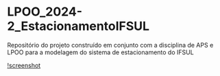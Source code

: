 # LPOO_2024-2_EstacionamentoIFSUL
Repositório do projeto construído em conjunto com a disciplina de APS e LPOO para a modelagem do sistema de estacionamento do IFSUL

[!screenshot](https://github.com/LuiggiMSC/TrabalhoFinal/blob/master/LuiggiMathewScortegagnaClinicaVeterinaria.png)
